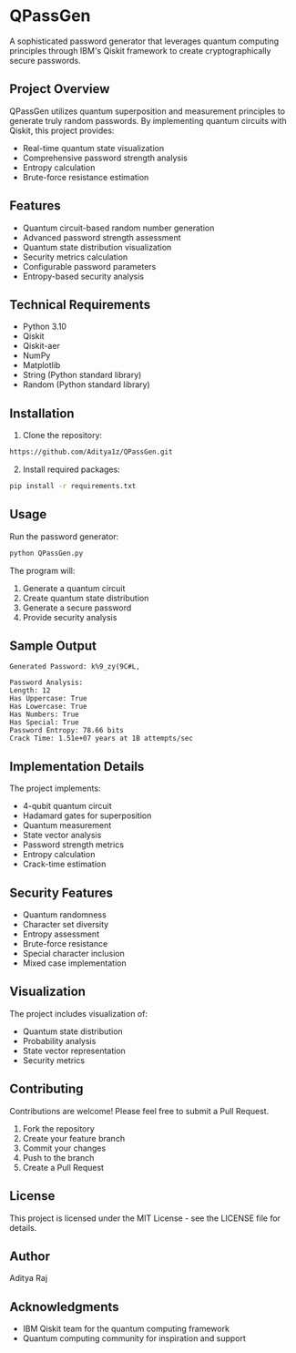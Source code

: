 # QPassGen

A sophisticated password generator that leverages quantum computing principles through IBM's Qiskit framework to create cryptographically secure passwords.

## Project Overview

QPassGen utilizes quantum superposition and measurement principles to generate truly random passwords. By implementing quantum circuits with Qiskit, this project provides:
- Real-time quantum state visualization
- Comprehensive password strength analysis
- Entropy calculation
- Brute-force resistance estimation

## Features

- Quantum circuit-based random number generation
- Advanced password strength assessment
- Quantum state distribution visualization
- Security metrics calculation
- Configurable password parameters
- Entropy-based security analysis

## Technical Requirements

- Python 3.10
- Qiskit
- Qiskit-aer
- NumPy
- Matplotlib
- String (Python standard library)
- Random (Python standard library)

## Installation

1. Clone the repository:
```bash
https://github.com/Aditya1z/QPassGen.git
```

2. Install required packages:
```bash
pip install -r requirements.txt
```

## Usage

Run the password generator:
```python
python QPassGen.py
```

The program will:
1. Generate a quantum circuit
2. Create quantum state distribution
3. Generate a secure password
4. Provide security analysis

## Sample Output

```
Generated Password: k%9_zy(9C#L,

Password Analysis:
Length: 12
Has Uppercase: True
Has Lowercase: True
Has Numbers: True
Has Special: True
Password Entropy: 78.66 bits
Crack Time: 1.51e+07 years at 1B attempts/sec
```

## Implementation Details

The project implements:
- 4-qubit quantum circuit
- Hadamard gates for superposition
- Quantum measurement
- State vector analysis
- Password strength metrics
- Entropy calculation
- Crack-time estimation

## Security Features

- Quantum randomness
- Character set diversity
- Entropy assessment
- Brute-force resistance
- Special character inclusion
- Mixed case implementation

## Visualization

The project includes visualization of:
- Quantum state distribution
- Probability analysis
- State vector representation
- Security metrics

## Contributing

Contributions are welcome! Please feel free to submit a Pull Request.

1. Fork the repository
2. Create your feature branch
3. Commit your changes
4. Push to the branch
5. Create a Pull Request

## License

This project is licensed under the MIT License - see the LICENSE file for details.

## Author

Aditya Raj

## Acknowledgments

- IBM Qiskit team for the quantum computing framework
- Quantum computing community for inspiration and support
